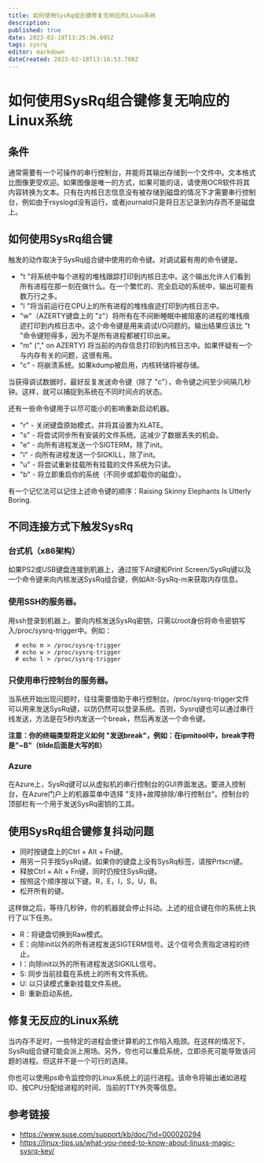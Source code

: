 ```yaml
---
title: 如何使用SysRq组合键修复无响应的Linux系统
description: 
published: true
date: 2023-02-18T13:25:36.695Z
tags: sysrq
editor: markdown
dateCreated: 2023-02-18T13:16:53.708Z
---
```


# 如何使用SysRq组合键修复无响应的Linux系统

## 条件

通常需要有一个可操作的串行控制台，并能将其输出存储到一个文件中。文本格式比图像更受欢迎。如果图像是唯一的方式，如果可能的话，请使用OCR软件将其内容转换为文本。只有在内核日志信息没有被存储到磁盘的情况下才需要串行控制台，例如由于rsyslogd没有运行，或者journald只是将日志记录到内存而不是磁盘上。

## 如何使用SysRq组合键

触发的动作取决于SysRq组合键中使用的命令键。对调试最有用的命令键是。

- "t "将系统中每个进程的堆栈跟踪打印到内核日志中。这个输出允许人们看到所有进程在那一刻在做什么。在一个繁忙的、完全启动的系统中，输出可能有数万行之多。
- "l "将当前运行在CPU上的所有进程的堆栈痕迹打印到内核日志中。
- "w"（AZERTY键盘上的 "z"）将所有在不间断睡眠中被阻塞的进程的堆栈痕迹打印到内核日志中。这个命令键是用来调试I/O问题的。输出结果应该比 "t "命令键短得多，因为不是所有进程都被打印出来。
- "m" ("," on AZERTY) 将当前的内存信息打印到内核日志中。如果怀疑有一个与内存有关的问题，这很有用。
- "c" - 将崩溃系统。如果kdump被启用，内核转储将被存储。

当获得调试数据时，最好反复发送命令键（除了 "c"），命令键之间至少间隔几秒钟。这样，就可以捕捉到系统在不同时间点的状态。

还有一些命令键用于以尽可能小的影响重新启动机器。

- "r" - 关闭键盘原始模式，并将其设置为XLATE。
- "s" - 将尝试同步所有安装的文件系统。这减少了数据丢失的机会。
- "e" - 向所有进程发送一个SIGTERM，除了init。
- "i" - 向所有进程发送一个SIGKILL，除了init。
- "u" - 将尝试重新挂载所有挂载的文件系统为只读。
- "b" - 将立即重启你的系统（不同步或卸载你的磁盘）。

有一个记忆法可以记住上述命令键的顺序：Raising Skinny Elephants Is Utterly Boring.

## 不同连接方式下触发SysRq

### 台式机（x86架构）

如果PS2或USB键盘连接到机器上，通过按下Alt键和Print Screen/SysRq键以及一个命令键来向内核发送SysRq组合键，例如Alt-SysRq-m来获取内存信息。

### 使用SSH的服务器。

用ssh登录到机器上。要向内核发送SysRq密钥，只需以root身份将命令密钥写入/proc/sysrq-trigger中。例如：

```
  # echo m > /proc/sysrq-trigger
  # echo w > /proc/sysrq-trigger
  # echo l > /proc/sysrq-trigger
```

### 只使用串行控制台的服务器。

当系统开始出现问题时，往往需要借助于串行控制台。/proc/sysrq-trigger文件可以用来发送SysRq键，以防仍然可以登录系统。否则，Sysrq键也可以通过串行线发送，方法是在5秒内发送一个break，然后再发送一个命令键。

**注意：你的终端类型将定义如何 "发送break"，例如：在ipmitool中，break字符是"~B"（tilde后面是大写的B）**

### Azure
在Azure上，SysRq键可以从虚拟机的串行控制台的GUI界面发送。要进入控制台，在Azure门户上的机器菜单中选择 "支持+故障排除/串行控制台"。控制台的顶部栏有一个用于发送SysRq密钥的工具。

## 使用SysRq组合键修复抖动问题

- 同时按键盘上的Ctrl + Alt + Fn键。
- 用另一只手按SysRq键。如果你的键盘上没有SysRq标签，请按Prtscn键。
- 释放Ctrl + Alt + Fn键，同时仍按住SysRq键。
- 按照这个顺序按以下键。R，E，I，S，U，B。
- 松开所有的键。

这样做之后，等待几秒钟，你的机器就会停止抖动。上述的组合键在你的系统上执行了以下任务。

- R：将键盘切换到Raw模式。
- E：向除init以外的所有进程发送SIGTERM信号。这个信号负责指定进程的终止。
- I：向除init以外的所有进程发送SIGKILL信号。
- S: 同步当前挂载在系统上的所有文件系统。
- U: 以只读模式重新挂载文件系统。
- B: 重新启动系统。

## 修复无反应的Linux系统

当内存不足时，一些特定的进程会使计算机的工作陷入瓶颈。在这样的情况下，SysRq组合键可能会派上用场。另外，你也可以重启系统，立即杀死可能导致该问题的进程。但这并不是一个可行的选择。

你也可以使用ps命令监控你的Linux系统上的运行进程。该命令将输出诸如进程ID、按CPU分配给进程的时间、当前的TTY外壳等信息。

## 参考链接
- https://www.suse.com/support/kb/doc/?id=000020294
- https://linux-tips.us/what-you-need-to-know-about-linuxs-magic-sysrq-key/